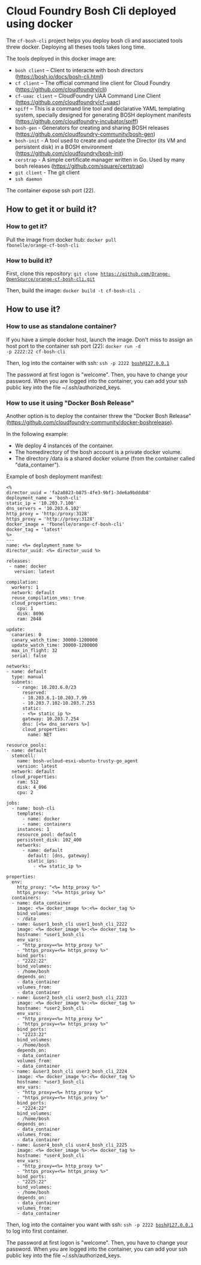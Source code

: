 # Cloud Foundry Bosh Cli deployed using docker
The `cf-bosh-cli` project helps you deploy bosh cli and associated tools threw docker. Deploying all theses tools takes long time.

The tools deployed in this docker image are:

* `bosh client` – Client to interacte with bosh directors (https://bosh.io/docs/bosh-cli.html)
* `cf client` – The official command line client for Cloud Foundry (https://github.com/cloudfoundry/cli)
* `cf-uaac client` – CloudFoundry UAA Command Line Client (https://github.com/cloudfoundry/cf-uaac)
* `spiff` – This is a command line tool and declarative YAML templating system, specially designed for generating BOSH deployment manifests (https://github.com/cloudfoundry-incubator/spiff)
* `bosh-gen` - Generators for creating and sharing BOSH releases (https://github.com/cloudfoundry-community/bosh-gen)
* `bosh-init` - A tool used to create and update the Director (its VM and persistent disk) in a BOSH environment (https://github.com/cloudfoundry/bosh-init)
* `cerstrap` - A simple certificate manager written in Go. Used by many bosh releases (https://github.com/square/certstrap)
* `git client` - The git client
* `ssh daemon`

The container expose ssh port (22).

## How to get it or build it?

### How to get it?
Pull the image from docker hub: <code>docker pull fbonelle/orange-cf-bosh-cli</code>

### How to build it?
First, clone this repository: <code>git clone https://github.com/Orange-OpenSource/orange-cf-bosh-cli.git</code>

Then, build the image: <code>docker build -t cf-bosh-cli .</code>

## How to use it?

### How to use as standalone container?

If you have a simple docker host, launch the image. Don't miss to assign an host port to the container ssh port (22): <code>docker run -d -p 2222:22 cf-bosh-cli</code>

Then, log into the container with ssh: <code>ssh -p 2222 bosh@127.0.0.1</code>

The password at first logon is "welcome". Then, you have to change your password. When you are logged into the container, you can add your ssh public key into the file ~/.ssh/authorized_keys.

### How to use it using "Docker Bosh Release"

Another option is to deploy the container threw the "Docker Bosh Release" (https://github.com/cloudfoundry-community/docker-boshrelease).

In the following example:
* We deploy 4 instances of the container.
* The homedirectory of the bosh account is a private docker volume.
* The directory /data is a shared docker volume (from the container called "data_container").

Example of bosh deployment manifest:
```
<%
director_uuid = 'fa2a0823-b875-4fe3-9bf1-3de6a9bdddb8'
deployment_name = 'bosh-cli'
static_ip = '10.203.7.100'
dns_servers = '10.203.6.102'
http_proxy = 'http:/proxy:3128'
https_proxy = 'http://proxy:3128'
docker_image = 'fbonelle/orange-cf-bosh-cli'
docker_tag = 'latest'
%>
---
name: <%= deployment_name %>
director_uuid: <%= director_uuid %>

releases:
 - name: docker
   version: latest

compilation:
  workers: 1
  network: default
  reuse_compilation_vms: true
  cloud_properties:
    cpu: 1
    disk: 8096
    ram: 2048

update:
  canaries: 0
  canary_watch_time: 30000-1200000
  update_watch_time: 30000-1200000
  max_in_flight: 32
  serial: false

networks:
- name: default
  type: manual
  subnets:
    - range: 10.203.6.0/23
      reserved:
      - 10.203.6.1-10.203.7.99
      - 10.203.7.102-10.203.7.253
      static:
      - <%= static_ip %>
      gateway: 10.203.7.254
      dns: [<%= dns_servers %>]
      cloud_properties:
        name: NET

resource_pools:
- name: default
  stemcell:
    name: bosh-vcloud-esxi-ubuntu-trusty-go_agent
    version: latest
  network: default
  cloud_properties:
    ram: 512
    disk: 4_096
    cpu: 2

jobs:
  - name: bosh-cli
    templates:
      - name: docker
      - name: containers
    instances: 1
    resource_pool: default
    persistent_disk: 102_400
    networks:
      - name: default
        default: [dns, gateway]
        static_ips:
          - <%= static_ip %>

properties:
  env:
    http_proxy: "<%= http_proxy %>"
    https_proxy: "<%= https_proxy %>"
  containers:
  - name: data_container
    image: <%= docker_image %>:<%= docker_tag %>
    bind_volumes:
    - /data
  - name: &user1_bosh_cli user1_bosh_cli_2222
    image: <%= docker_image %>:<%= docker_tag %>
    hostname: *user1_bosh_cli
    env_vars:
    - "http_proxy=<%= http_proxy %>"
    - "https_proxy=<%= https_proxy %>"
    bind_ports:
    - "2222:22"
    bind_volumes:
    - /home/bosh
    depends_on:
    - data_container
    volumes_from:
    - data_container
  - name: &user2_bosh_cli user2_bosh_cli_2223
    image: <%= docker_image %>:<%= docker_tag %>
    hostname: *user2_bosh_cli
    env_vars:
    - "http_proxy=<%= http_proxy %>"
    - "https_proxy=<%= https_proxy %>"
    bind_ports:
    - "2223:22"
    bind_volumes:
    - /home/bosh
    depends_on:
    - data_container
    volumes_from:
    - data_container
  - name: &user3_bosh_cli user3_bosh_cli_2224
    image: <%= docker_image %>:<%= docker_tag %>
    hostname: *user3_bosh_cli
    env_vars:
    - "http_proxy=<%= http_proxy %>"
    - "https_proxy=<%= https_proxy %>"
    bind_ports:
    - "2224:22"
    bind_volumes:
    - /home/bosh
    depends_on:
    - data_container
    volumes_from:
    - data_container
  - name: &user4_bosh_cli user4_bosh_cli_2225
    image: <%= docker_image %>:<%= docker_tag %>
    hostname: *user4_bosh_cli
    env_vars:
    - "http_proxy=<%= http_proxy %>"
    - "https_proxy=<%= https_proxy %>"
    bind_ports:
    - "2225:22"
    bind_volumes:
    - /home/bosh
    depends_on:
    - data_container
    volumes_from:
    - data_container
```

Then, log into the container you want with ssh: <code>ssh -p 2222 bosh@127.0.0.1</code> to log into first container.

The password at first logon is "welcome". Then, you have to change your password. When you are logged into the container, you can add your ssh public key into the file ~/.ssh/authorized_keys.

